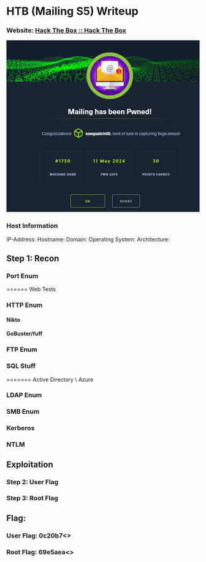 # HTB (Mailing S5) Writeup

### Website: [Hack The Box :: Hack The Box](https://app.hackthebox.com/competitive/5/overview)

![Pwned](images/pwned.png)


### Host Information
IP-Address:
Hostname:
Domain:
Operating System:
Architecture:


## Step 1: Recon

### Port Enum

====== Web Tests
### HTTP Enum
#### **Nikto**
#### **GoBuster/fuff**

### FTP Enum

### SQL Stuff

======= Active Directory \ Azure
### LDAP Enum
### SMB Enum
### Kerberos
### NTLM



## Exploitation
### Step 2: User Flag

### Step 3: Root Flag



## Flag: 
### User Flag: 0c20b7<<Snip>>
### Root Flag: 69e5aea<<Snip>>
